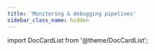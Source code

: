 ```yaml
---
title: 'Monitoring & debugging pipelines'
sidebar_class_name: hidden
---
```


import DocCardList from '@theme/DocCardList';

<DocCardList />
